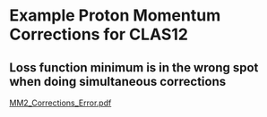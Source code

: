 # Example Proton Momentum Corrections for CLAS12


## Loss function minimum is in the wrong spot when doing simultaneous corrections

[MM2_Corrections_Error.pdf](MM2_Corrections_Error.pdf)

<!-- Loss function:
$$
J = \mathbb{E}\left[ \left(MM^2_{\pi_0} - MM^2_{pred}\right)^2\right]
$$

In practice I use: (equivalent to changing learning rate)
$$
J = \mathbb{E}\left[ \left(1 - \frac{MM^2_{pred}}{MM^2_{\pi_0}}\right)^2\right]
$$

$$
\pi_0 = beam + targ - e' - p' \\
MM^2 = (beam + targ - e' - p')^2
$$

$$
eE1' = \sqrt{(c1*ex')^2 + (c1*ey')^2 + (c1*ez')^2 + eM^2)}\\
pE2' = \sqrt{(c1*ex')^2 + (c1*ey')^2 + (c1*ez')^2 + eM^2)}\\
$$

$$
E = eE + pE - eE1'   - pE2'\\
x = ex + px - c1*ex' - c2*px'\\
y = ey + py - c1*ey' - c2*py'\\
z = ez + pz - c1*ez' - c2*pz'\\
$$


if c1, c2 = 0, 0:
$$
E = eE + pM - 0 - pM\\
x =  0 +  0 - 0 - 0\\
y =  0 +  0 - 0 - 0\\
z = eE +  0 - 0 - 0\\

MM^2 = ( eE )^2 - ( eE )^2 = 0\\
MM^2_{\pi_0} = 0.138^2 = 0.019044
$$

With the data:
* c1,c2=0,0 - $MM^2$ error: 0.0009 $GeV^2$ (0.03 $GeV$)
* c1,c2=1,1 - $MM^2$ error: 0.007 $GeV^2$ (0.08 $GeV$) -->

<!-- ---
# Archive

The neural network predicts $\Delta \log(\text{proton}_P)$, uses a custom layer to calculte $\text{MM}^2$, then simultaneously minimizes $\Delta \log(\text{proton}_P)$ and $\Delta \text{MM}^2$. (see the image at the bottom)
* Using $\log(\text{proton}_P)$ transforms the input and output distributions to pseudo-Gaussian.
* Bad exploding gradient problem -> use Adam/RMSprop with small learning_rate or SGD with clipnorm/clipval

```python
X = [ log(ele_P), ele_Theta, ele_Phi, log(bad_pro_P), bad_pro_Theta, bad_pro_Phi, log(bad_Q2), log(bad_t) ]
y = [ log(good_pro_P) - log(bad_pro_P), good_mm2 - bad_mm2 ]
```

While I am training with respect to the electron momentum it would be very easy to split the input and train on just the proton momentum while still using my Lambda layer to calculate $\text{MM}^2$. Then when we want to deploy the model, we just extract the the layers that predict $\Delta \text{proton}_P$ and we are independent of electron statistics.

e.g.
![split input](split_input.png)

Figure 10-15 from Hands-On Machine Learning with Scikit-Learn, Keras, and TensorFlow, 2nd Edition by Aurélien Géron

## Performance:
* [Analysis.ipynb](analysis.ipynb)

## Feature Importances From a High Variance Random Forest:
> Using a random forest I got a better validation MSE without any regularization/tuning, might be good to test some other models too.
* 32.8% - bad_pro_Theta 
* 15.6% - log(bad_t) 
* 13.6% - bad_pro_P 
* 09.8% - log(q2) 
* 09.6% - ele_P 
* 06.7% - bad_pro_Phi 
* 06.4% - ele_Phi 
* 05.5% - ele_Theta 



## Model Summary:
```
Model: "model"
__________________________________________________________________________________________________
 Layer (type)                   Output Shape         Param #     Connected to                     
==================================================================================================
 input_1 (InputLayer)           [(None, 8)]          0           []                               
                                                                                                  
 batch_normalization (BatchNorm  (None, 8)           32          ['input_1[0][0]']                
 alization)                                                                                       
                                                                                                  
 dense (Dense)                  (None, 417)          3753        ['batch_normalization[0][0]']    
                                                                                                  
 activation (Activation)        (None, 417)          0           ['dense[0][0]']                  
                                                                                                  
 batch_normalization_1 (BatchNo  (None, 417)         1668        ['activation[0][0]']             
 rmalization)                                                                                     
                                                                                                  
 dense_1 (Dense)                (None, 417)          174306      ['batch_normalization_1[0][0]']  
                                                                                                  
 activation_1 (Activation)      (None, 417)          0           ['dense_1[0][0]']                
                                                                                                  
 batch_normalization_2 (BatchNo  (None, 417)         1668        ['activation_1[0][0]']           
 rmalization)                                                                                     
                                                                                                  
 dense_2 (Dense)                (None, 417)          174306      ['batch_normalization_2[0][0]']  
                                                                                                  
 activation_2 (Activation)      (None, 417)          0           ['dense_2[0][0]']                
                                                                                                  
 batch_normalization_3 (BatchNo  (None, 417)         1668        ['activation_2[0][0]']           
 rmalization)                                                                                     
                                                                                                  
 dense_3 (Dense)                (None, 417)          174306      ['batch_normalization_3[0][0]']  
                                                                                                  
 activation_3 (Activation)      (None, 417)          0           ['dense_3[0][0]']                
                                                                                                  
 batch_normalization_4 (BatchNo  (None, 417)         1668        ['activation_3[0][0]']           
 rmalization)                                                                                     
                                                                                                  
 dense_4 (Dense)                (None, 417)          174306      ['batch_normalization_4[0][0]']  
                                                                                                  
 activation_4 (Activation)      (None, 417)          0           ['dense_4[0][0]']                
                                                                                                  
 batch_normalization_5 (BatchNo  (None, 417)         1668        ['activation_4[0][0]']           
 rmalization)                                                                                     
                                                                                                  
 dense_5 (Dense)                (None, 417)          174306      ['batch_normalization_5[0][0]']  
                                                                                                  
 activation_5 (Activation)      (None, 417)          0           ['dense_5[0][0]']                
                                                                                                  
 batch_normalization_6 (BatchNo  (None, 417)         1668        ['activation_5[0][0]']           
 rmalization)                                                                                     
                                                                                                  
 dense_6 (Dense)                (None, 417)          174306      ['batch_normalization_6[0][0]']  
                                                                                                  
 activation_6 (Activation)      (None, 417)          0           ['dense_6[0][0]']                
                                                                                                  
 batch_normalization_7 (BatchNo  (None, 417)         1668        ['activation_6[0][0]']           
 rmalization)                                                                                     
                                                                                                  
 dense_7 (Dense)                (None, 417)          174306      ['batch_normalization_7[0][0]']  
                                                                                                  
 activation_7 (Activation)      (None, 417)          0           ['dense_7[0][0]']                
                                                                                                  
 batch_normalization_8 (BatchNo  (None, 417)         1668        ['activation_7[0][0]']           
 rmalization)                                                                                     
                                                                                                  
 P (Dense)                      (None, 1)            418         ['batch_normalization_8[0][0]']  
                                                                                                  
 CalcMM2 (Lambda)               (None, 2)            0           ['input_1[0][0]',                
                                                                  'P[0][0]']                      
                                                                                                  
==================================================================================================
Total params: 1,237,689
Trainable params: 1,231,001
Non-trainable params: 6,688
__________________________________________________________________________________________________
```

![best model plot](models/best_model.png)
 -->
